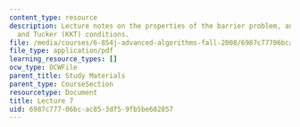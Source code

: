 ```yaml
---
content_type: resource
description: Lecture notes on the properties of the barrier problem, and Karush, Kuhn,
  and Tucker (KKT) conditions.
file: /media/courses/6-854j-advanced-algorithms-fall-2008/6987c77706bcac853df59fb5be682857_lect10_03.pdf
file_type: application/pdf
learning_resource_types: []
ocw_type: OCWFile
parent_title: Study Materials
parent_type: CourseSection
resourcetype: Document
title: Lecture 7
uid: 6987c777-06bc-ac85-3df5-9fb5be682857
---
```

